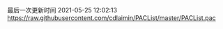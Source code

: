 最后一次更新时间 2021-05-25 12:02:13
https://raw.githubusercontent.com/cdlaimin/PACList/master/PACList.pac

